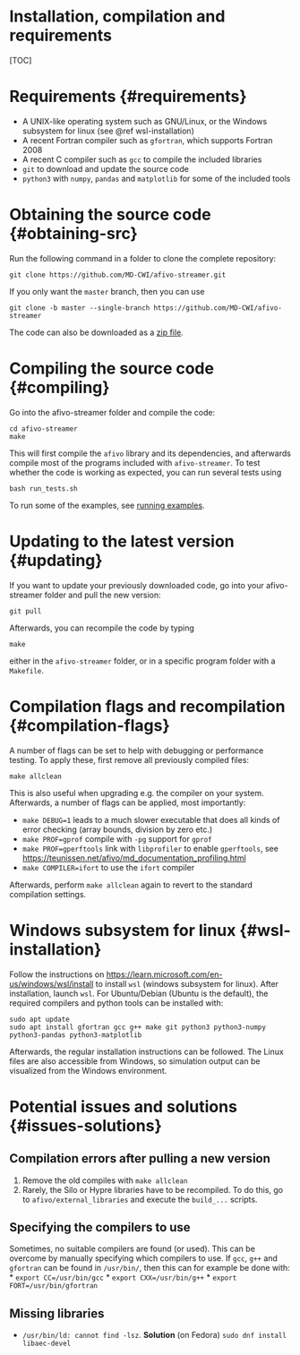 # Installation, compilation and requirements

[TOC]

# Requirements {#requirements}

* A UNIX-like operating system such as GNU/Linux, or the Windows subsystem for linux (see @ref wsl-installation)
* A recent Fortran compiler such as `gfortran`, which supports Fortran 2008
* A recent C compiler such as `gcc` to compile the included libraries
* `git` to download and update the source code
* `python3` with `numpy`, `pandas` and `matplotlib` for some of the included tools

# Obtaining the source code {#obtaining-src}

Run the following command in a folder to clone the complete repository:

    git clone https://github.com/MD-CWI/afivo-streamer.git

If you only want the `master` branch, then you can use

    git clone -b master --single-branch https://github.com/MD-CWI/afivo-streamer

The code can also be downloaded as a [zip file](https://github.com/MD-CWI/afivo-streamer/archive/refs/heads/master.zip).

# Compiling the source code {#compiling}

Go into the afivo-streamer folder and compile the code:

    cd afivo-streamer
    make

This will first compile the `afivo` library and its dependencies, and afterwards compile most of the programs included with `afivo-streamer`. To test whether the code is working as expected, you can run several tests using

    bash run_tests.sh

To run some of the examples, see [running examples](documentation/running_examples.md).

# Updating to the latest version {#updating}

If you want to update your previously downloaded code, go into your afivo-streamer folder and pull the new version:

    git pull

Afterwards, you can recompile the code by typing

    make

either in the `afivo-streamer` folder, or in a specific program folder with a `Makefile`.

# Compilation flags and recompilation {#compilation-flags}

A number of flags can be set to help with debugging or performance testing. To apply these, first remove all previously compiled files:

    make allclean

This is also useful when upgrading e.g. the compiler on your system. Afterwards, a number of flags can be applied, most importantly:

* `make DEBUG=1` leads to a much slower executable that does all kinds of error checking (array bounds, division by zero etc.)
* `make PROF=gprof` compile with `-pg` support for `gprof`
* `make PROF=gperftools` link with `libprofiler` to enable `gperftools`, see https://teunissen.net/afivo/md_documentation_profiling.html
* `make COMPILER=ifort` to use the `ifort` compiler

Afterwards, perform `make allclean` again to revert to the standard compilation settings.

# Windows subsystem for linux {#wsl-installation}

Follow the instructions on https://learn.microsoft.com/en-us/windows/wsl/install to install `wsl` (windows subsystem for linux). After installation, launch `wsl`. For Ubuntu/Debian (Ubuntu is the default), the required compilers and python tools can be installed with:

    sudo apt update
    sudo apt install gfortran gcc g++ make git python3 python3-numpy python3-pandas python3-matplotlib

Afterwards, the regular installation instructions can be followed. The Linux files are also accessible from Windows, so simulation output can be visualized from the Windows environment.

# Potential issues and solutions {#issues-solutions}

## Compilation errors after pulling a new version

1. Remove the old compiles with `make allclean`
2. Rarely, the Silo or Hypre libraries have to be recompiled. To do this, go to `afivo/external_libraries` and execute the `build_...` scripts.

## Specifying the compilers to use

Sometimes, no suitable compilers are found (or used). This can be overcome by manually specifying which compilers to use. If `gcc`, `g++` and `gfortran` can be found in `/usr/bin/`, then this can  for example be done with:
    * `export CC=/usr/bin/gcc`
    * `export CXX=/usr/bin/g++`
    * `export FORT=/usr/bin/gfortran`

## Missing libraries

* `/usr/bin/ld: cannot find -lsz`. **Solution** (on Fedora) `sudo dnf install libaec-devel`
